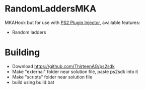 # RandomLaddersMKA

MKAHook but for use with [PS2 Plugin Injector](https://github.com/ermaccer/ps2plugininjector), available features:
- Random ladders

# Building
- Download https://github.com/ThirteenAG/ps2sdk
- Make "external" folder near solution file, paste ps2sdk into it
- Make "scripts" folder near solution file
- build using build.bat
